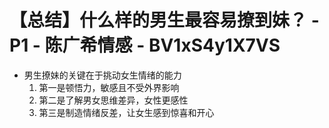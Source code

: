 # 【总结】什么样的男生最容易撩到妹？ - P1 - 陈广希情感 - BV1xS4y1X7VS

-   男生撩妹的关键在于挑动女生情绪的能力
    1.  第一是顿悟力，敏感且不受外界影响
    2.  第二是了解男女思维差异，女性更感性
    3.  第三是制造情绪反差，让女生感到惊喜和开心